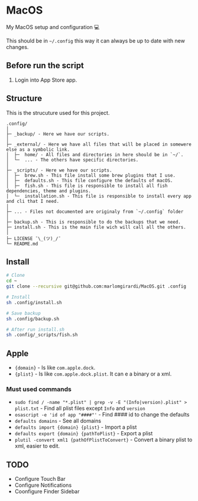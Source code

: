 # MacOS

My MacOS setup and configuration 💻

This should be in `~/.config` this way it can always be up to date with new changes.

## Before run the script

1. Login into App Store app.


## Structure

This is the strucuture used for this project.

```
.config/
│
├─ _backup/ - Here we have our scripts.
│
├─ _external/ - Here we have all files that will be placed in somewere else as a symbolic link.
│  ├─  home/ - All files and directories in here should be in `~/`.
│  └─  ... - The others have specific directories.
│
├─ _scripts/ - Here we have our scripts.
│  ├─  brew.sh - This file install some brew plugins that I use.
│  ├─  defaults.sh - This file configure the defaults of macOS.
│  ├─  fish.sh - This file is responsible to install all fish dependencies, theme and plugins.
│  └─  installation.sh - This file is responsible to install every app and cli that I need.
│
├─ ... - Files not documented are originaly from `~/.config` folder
│
├─ backup.sh - This is responsible to do the backups that we need.
├─ install.sh - This is the main file wich will call all the others.
│
├─ LICENSE ¯\_(ツ)_/¯
└─ README.md
```


## Install

```sh
# Clone
cd ~
git clone --recursive git@github.com:marlomgirardi/MacOS.git .config

# Install
sh .config/install.sh

# Save backup
sh .config/backup.sh

# After run install.sh
sh .config/_scripts/fish.sh
```

## Apple

- `{domain}` - Is like `com.apple.dock`.
- `{plist}` - Is like `com.apple.dock.plist`. It can e a binary or a xml.

### Must used commands

- `sudo find / -name "*.plist" | grep -v -E "(Info|version).plist" > plist.txt`  - Find all plist files except `Info` and `version`
- `osascript -e 'id of app "####"'` - Find #### id to change the defaults
- `defaults domains` - See all domains
- `defaults import {domain} {plist}` -  Import a plist
- `defaults export {domain} {pathToPlist}` -  Export a plist
- `plutil -convert xml1 {pathOfPlistToConvert}` - Convert a binary plist to xml, easier to edit.

## TODO
* Configure Touch Bar
* Configure Notifications
* Coonfigure Finder Sidebar
